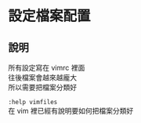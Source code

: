 # 設定檔案配置

## 說明

所有設定寫在 vimrc 裡面  
往後檔案會越來越龐大  
所以需要把檔案分類好

`:help vimfiles`  
在 vim 裡已經有說明要如何把檔案分類好

